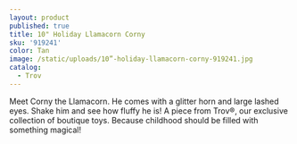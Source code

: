 ```yaml
---
layout: product
published: true
title: 10" Holiday Llamacorn Corny
sku: '919241'
color: Tan
image: /static/uploads/10”-holiday-llamacorn-corny-919241.jpg
catalog:
  - Trov
---
```

Meet Corny the Llamacorn. He comes with a glitter horn and large lashed eyes. Shake him and see how fluffy he is! A piece from Trov®, our exclusive collection of boutique toys. Because childhood should be filled with something magical!
